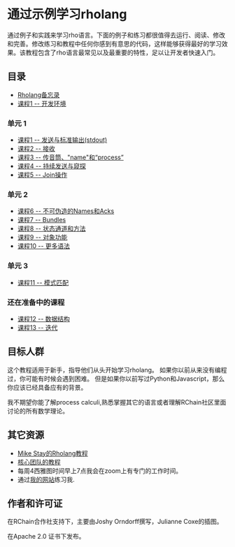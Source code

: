 # 通过示例学习rholang

通过例子和实践来学习rho语言。下面的例子和练习都很值得去运行、阅读、修改和完善。修改练习和教程中任何你感到有意思的代码，这样能够获得最好的学习效果。该教程包含了rho语言最常见以及最重要的特性，足以让开发者快速入门。

## 目录
* [Rholang备忘录](cheatSheet/)
* [课程1 -- 开发环境](0-DeveloperEnvironment/)

### 单元 1

* [课程1 -- 发送与标准输出(stdout)](1-SendingAndStandardOut/)
* [课程2 -- 接收](2-Receiving/)
* [课程3 -- 传音筒、"name"和“process”](3-TelephoneNamesAndProcesses/)
* [课程4 -- 持续发送与窥探](4-PersistentSendAndPeek/)
* [课程5 -- Join操作](5-JoinOperator/)

### 单元 2
* [课程6 -- 不可伪造的Names和Acks](6-UnforgeableNamesAndAcks/)
* [课程7 -- Bundles](7-Bundles/)
* [课程8 -- 状态通道和方法](8-StateChannelsAndMethods/)
* [课程9 -- 对象功能](9-ObjectCapabilities/)
* [课程10 -- 更多语法](10-MoreSyntax/)

### 单元 3
* [课程11 -- 模式匹配](11-PatternMatching/)

### 还在准备中的课程
* [课程12 -- 数据结构](12-DataStructures/)
* [课程13 -- 迭代](13-Iteration/)

## 目标人群
这个教程适用于新手，指导他们从头开始学习rholang。
如果你以前从来没有编程过，你可能有时候会遇到困难。
但是如果你以前写过Python和Javascript，那么你应该已经具备应有的背景。

 我不期望你能了解process calculi,熟悉掌握其它的语言或者理解RChain社区里面讨论的所有数学理论。


## 其它资源
* [Mike Stay的Rholang教程](https://developer.rchain.coop/tutorial/)
* [核心团队的教程](https://github.com/rchain/rchain/blob/master/docs/rholang/rholangtut.md)
* 每周4西雅图时间早上7点我会在zoom上有专门的工作时间。
* 通过[我的网站](https://joshyorndorff.com/contact)练习我.

## 作者和许可证
在RChain合作社支持下，主要由Joshy Orndorff撰写，Julianne Coxe的插图。

在Apache 2.0 证书下发布。
